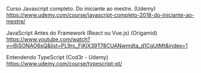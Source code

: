 Curso Javascript completo. Do iniciante ao mestre. (Udemy) https://www.udemy.com/course/javascript-completo-2018-do-iniciante-ao-mestre/

JavaScript Antes do Framework (React ou Vue.js) (Origamid) https://www.youtube.com/watch?v=j6iSONAO6sQ&list=PL9rc_FjKlX39T78CUANwmdta_d1CgUtMt&index=1

Entendendo TypeScript (Cod3r - Udemy) https://www.udemy.com/course/typescript-pt/
